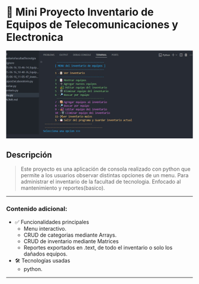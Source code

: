 # 📌 Mini Proyecto Inventario de Equipos de Telecomunicaciones y Electronica

![Captura del Menu](./img/menu.jpg)

## Descripción

> Este proyecto es una aplicación de consola realizado con python que permite a los usuarios observar distintas opciones de un menu.
> Para administrar el inventario de la facultad de tecnologia.
> Enfocado al mantenimiento y reportes(basico).

---

### Contenido adicional:

- ✅ Funcionalidades principales
    - Menu interactivo.
    - CRUD de categorias mediante Arrays.
    - CRUD de inventario mediante Matrices
    - Reportes exportados en .text, de todo el inventario o solo los dañados equipos.
- 🛠️ Tecnologías usadas
    - python.
---
